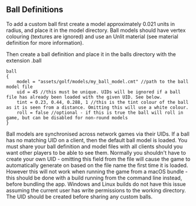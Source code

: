 Ball Definitions
----------------

To add a custom ball first create a model approximately 0.021 units in radius, and place it in the model directory. Ball models should have vertex colouring (textures are ignored) and use an Unlit material (see material definition for more information).

Then create a ball definition and place it in the balls directory with the extension .ball

    ball
    {
        model = "assets/golf/models/my_ball_model.cmt" //path to the ball model file
        uid = 45 //this must be unique. UIDs will be ignored if a ball file has already been loaded with the given UID. See below.
        tint = 0.23, 0.44, 0.288, 1 //this is the tint colour of the ball as it is seen from a distance. Omitting this will use a white colour.
        roll = false //optional - if this is true the ball will roll in game, but can be disabled for non-round models
    }

Ball models are synchronised across network games via their UIDs. If a ball has no matching UID on a client, then the default ball model is loaded. You must share your ball definition and model files with all clients should you want other players to be able to see them. Normally you shouldn't have to create your own UID - omitting this field from the file will cause the game to automatically generate on based on the file name the first time it is loaded. However this will not work when running the game from a macOS bundle - this should be done with a build running from the command line instead, before bundling the app. Windows and Linux builds do not have this issue assuming the current user has write permissions to the working directory. The UID should be created before sharing any custom balls.